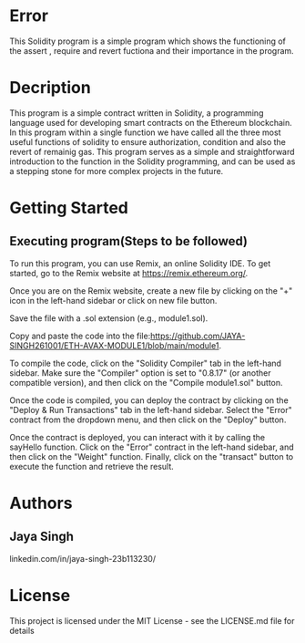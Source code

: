 # Error
This Solidity program is a simple program which shows the functioning of the assert , require and revert fuctiona and their importance in the program.
# Decription
This program is a simple contract written in Solidity, a programming language used for developing smart contracts on the Ethereum blockchain. In this program within a single function we have called all the three most useful functions of solidity to ensure authorization, condition and also the revert of remainig gas. This program serves as a simple and straightforward introduction to the function in the Solidity programming, and can be used as a stepping stone for more complex projects in the future.
# Getting Started
## Executing program(Steps to be followed)
To run this program, you can use Remix, an online Solidity IDE. To get started, go to the Remix website at https://remix.ethereum.org/.

Once you are on the Remix website, create a new file by clicking on the "+" icon in the left-hand sidebar or click on new file button.

Save the file with a .sol extension (e.g., module1.sol).

Copy and paste the code into the file:https://github.com/JAYA-SINGH261001/ETH-AVAX-MODULE1/blob/main/module1.

To compile the code, click on the "Solidity Compiler" tab in the left-hand sidebar. Make sure the "Compiler" option is set to "0.8.17" (or another compatible version), and then click on the "Compile module1.sol" button.

Once the code is compiled, you can deploy the contract by clicking on the "Deploy & Run Transactions" tab in the left-hand sidebar. Select the "Error" contract from the dropdown menu, and then click on the "Deploy" button.

Once the contract is deployed, you can interact with it by calling the sayHello function. Click on the "Error" contract in the left-hand sidebar, and then click on the "Weight" function. Finally, click on the "transact" button to execute the function and retrieve the result.
# Authors
## Jaya Singh

linkedin.com/in/jaya-singh-23b113230/

# License
This project is licensed under the MIT License - see the LICENSE.md file for details

